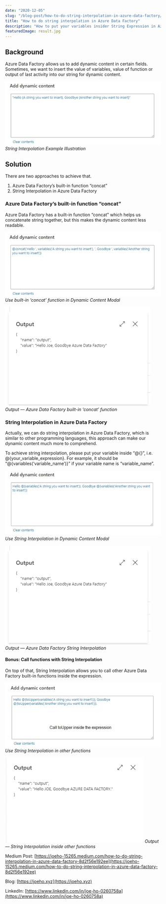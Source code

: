 ```yaml
---
date: "2020-12-05"
slug: "/blog-post/how-to-do-string-interpolation-in-azure-data-factory/"
title: "How to do string interpolation in Azure Data Factory"
description: "How to put your variables insider String Expression in Azure Data Factory"
featuredImage: result.jpg
---
```

## Background
Azure Data Factory allows us to add dynamic content in certain fields. Sometimes, we want to insert the value of variables, value of function or output of last activity into our string for dynamic content.

![String Interpolation Example Illustration](../../images/how-to-do-string-interpolation-in-azure-data-factory/background-image.jpg)
*String Interpolation Example Illustration*

## Solution
There are two approaches to achieve that. 

1. Azure Data Factory’s built-in function “concat” 
2. String Interpolation in Azure Data Factory 

### Azure Data Factory’s built-in function “concat” 
Azure Data Factory has a built-in function “concat” which helps us concatenate  string together, but this makes the dynamic content less readable. 


![Use built-in ‘concat’ function in Dynamic Content Modal](../../images/how-to-do-string-interpolation-in-azure-data-factory/concat-function-example.jpg)
*Use built-in ‘concat’ function in Dynamic Content Modal*

![Output — Azure Data Factory built-in ‘concat’ function](../../images/how-to-do-string-interpolation-in-azure-data-factory/output.jpg)
*Output — Azure Data Factory built-in ‘concat’ function*


### String Interpolation in Azure Data Factory 
Actually, we can do string interpolation in Azure Data Factory, which is similar to other programming languages, this approach can make our dynamic content much more to comprehend. 

To achieve string interpolation, please put your variable inside “@{}”, i.e. @{your_variable_expression}. For example, it should be “@{variables(‘variable_name’)}” if your variable name is “variable_name”.

![Use String Interpolation in Dynamic Content Modal](../../images/how-to-do-string-interpolation-in-azure-data-factory/string-interpolation-example.jpg)
*Use String Interpolation in Dynamic Content Modal*

![Output — Azure Data Factory String Interpolation](../../images/how-to-do-string-interpolation-in-azure-data-factory/output.jpg)
*Output — Azure Data Factory String Interpolation*


#### Bonus: Call functions with String Interpolation
On top of that, String Interpolation allows you to call other Azure Data Factory built-in functions inside the expression. 

![Use String Interpolation in other functions](../../images/how-to-do-string-interpolation-in-azure-data-factory/bonus-example.jpg)
*Use String Interpolation in other functions*

![Output — String Interpolation inside other functions](../../images/how-to-do-string-interpolation-in-azure-data-factory/bonus-output.jpg)
*Output — String Interpolation inside other functions*

Medium Post: [https://joeho-15265.medium.com/how-to-do-string-interpolation-in-azure-data-factory-8d2f56e192ee](https://joeho-15265.medium.com/how-to-do-string-interpolation-in-azure-data-factory-8d2f56e192ee)

Blog: [https://joeho.xyz](https://joeho.xyz)

LinkedIn: [https://www.linkedin.com/in/joe-ho-0260758a](https://www.linkedin.com/in/joe-ho-0260758a)